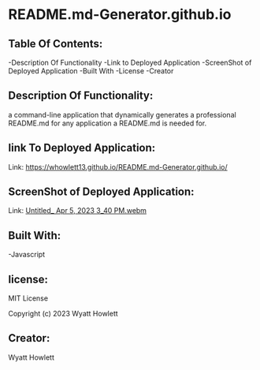 # README.md-Generator.github.io




## Table Of Contents:
-Description Of Functionality
-Link to Deployed Application
-ScreenShot of Deployed Application
-Built With
-License
-Creator

## Description Of Functionality:
a command-line application that dynamically generates a professional README.md for any application a README.md is needed for.

## link To Deployed Application:

Link:  https://whowlett13.github.io/README.md-Generator.github.io/


## ScreenShot of Deployed Application:

Link: [Untitled_ Apr 5, 2023 3_40 PM.webm](https://user-images.githubusercontent.com/116604140/230188714-f1c021d3-5e3e-4981-979e-4384bbc55594.webm)


## Built With:
-Javascript




## license:

MIT License

Copyright (c) 2023 Wyatt Howlett


## Creator:
Wyatt Howlett
